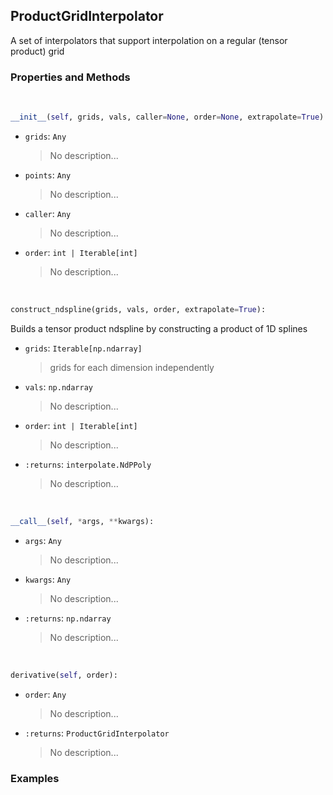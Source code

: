 ## <a id="McUtils.Zachary.Interpolator.ProductGridInterpolator">ProductGridInterpolator</a>
A set of interpolators that support interpolation
on a regular (tensor product) grid

### Properties and Methods
<a id="McUtils.Zachary.Interpolator.ProductGridInterpolator.__init__" class="docs-object-method">&nbsp;</a>
```python
__init__(self, grids, vals, caller=None, order=None, extrapolate=True): 
```

- `grids`: `Any`
    >No description...
- `points`: `Any`
    >No description...
- `caller`: `Any`
    >No description...
- `order`: `int | Iterable[int]`
    >No description...

<a id="McUtils.Zachary.Interpolator.ProductGridInterpolator.construct_ndspline" class="docs-object-method">&nbsp;</a>
```python
construct_ndspline(grids, vals, order, extrapolate=True): 
```
Builds a tensor product ndspline by constructing a product of 1D splines
- `grids`: `Iterable[np.ndarray]`
    >grids for each dimension independently
- `vals`: `np.ndarray`
    >No description...
- `order`: `int | Iterable[int]`
    >No description...
- `:returns`: `interpolate.NdPPoly`
    >No description...

<a id="McUtils.Zachary.Interpolator.ProductGridInterpolator.__call__" class="docs-object-method">&nbsp;</a>
```python
__call__(self, *args, **kwargs): 
```

- `args`: `Any`
    >No description...
- `kwargs`: `Any`
    >No description...
- `:returns`: `np.ndarray`
    >No description...

<a id="McUtils.Zachary.Interpolator.ProductGridInterpolator.derivative" class="docs-object-method">&nbsp;</a>
```python
derivative(self, order): 
```

- `order`: `Any`
    >No description...
- `:returns`: `ProductGridInterpolator`
    >No description...

### Examples


